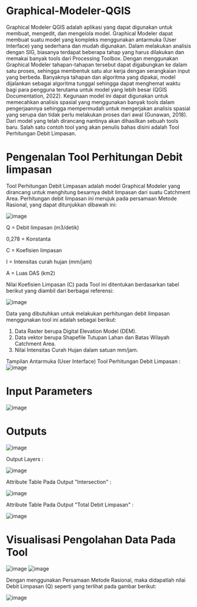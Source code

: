 # Graphical-Modeler-QGIS
Graphical Modeler QGIS
adalah aplikasi yang dapat digunakan untuk membuat, mengedit, dan mengelola model. Graphical Modeler dapat membuat suatu model yang kompleks menggunakan antarmuka (User Interface) yang sederhana dan mudah digunakan. Dalam melakukan analisis dengan SIG, biasanya terdapat beberapa tahap yang harus dilakukan dan memakai banyak tools dari Processing Toolbox. Dengan menggunakan Graphical Modeler tahapan-tahapan tersebut dapat digabungkan ke dalam satu proses, sehingga membentuk satu alur kerja dengan serangkaian input yang berbeda. Banyaknya tahapan dan algoritma yang dipakai, model dijalankan sebagai algoritma tunggal sehingga dapat menghemat waktu bagi para pengguna terutama untuk model yang lebih besar (QGIS Documentation, 2022). Kegunaan model ini dapat digunakan untuk memecahkan analisis spasial yang menggunakan banyak tools dalam pengerjaannya sehingga mempermudah untuk mengerjakan analisis spasial yang serupa dan tidak perlu melakukan proses dari awal (Gunawan, 2018). Dari model yang telah dirancang nantinya akan dihasilkan sebuah tools baru. Salah satu contoh tool yang akan penulis bahas disini adalah Tool Perhitungan Debit Limpasan.
# Pengenalan Tool Perhitungan Debit limpasan
Tool Perhitungan Debit Limpasan adalah model Graphical Modeler yang dirancang untuk menghitung besarnya debit limpasan dari suatu Catchment Area. Perhitungan debit limpasan ini merujuk pada persamaan Metode Rasional, yang dapat ditunjukkan dibawah ini:

![image](https://user-images.githubusercontent.com/124231433/217170643-0ff46dd5-bb4c-4e50-a0e2-fc95b7137019.png)

Q	=  Debit limpasan (m3/detik)

0,278	=  Konstanta

C	=  Koefisien limpasan

I	=  Intensitas curah hujan (mm/jam)

A	=  Luas DAS (km2)

Nilai Koefisien Limpasan (C) pada Tool ini ditentukan berdasarkan tabel berikut yang diambil dari berbagai referensi:

![image](https://user-images.githubusercontent.com/124231433/217183004-94e841d6-77e1-461e-913b-4705b0a29c95.png)

Data yang dibutuhkan untuk melakukan perhitungan debit limpasan menggunakan tool ini adalah sebagai berikut:
1) Data Raster berupa Digital Elevation Model (DEM).
2) Data vektor berupa Shapefile Tutupan Lahan dan Batas Wilayah Catchment Area.
3) Nilai Intensitas Curah Hujan dalam satuan mm/jam.

Tampilan Antarmuka (User Interface) Tool Perhitungan Debit Limpasan :
![image](https://user-images.githubusercontent.com/124231433/217182701-1ed660db-0708-42a8-9d21-e057efebd176.png)
# Input Parameters
![image](https://user-images.githubusercontent.com/124231433/217182318-6beff197-5b95-42ab-8f57-5ec550fc4301.png)
# Outputs
![image](https://user-images.githubusercontent.com/124231433/217182346-048f1ebe-c401-445c-9f4d-3576550a964c.png)

Output Layers :

![image](https://user-images.githubusercontent.com/124231433/217185901-801d8478-41fd-4d4c-96b8-6c1e35fe901c.png)

Attribute Table Pada Output "Intersection" :

![image](https://user-images.githubusercontent.com/124231433/217185224-68974bf9-66d2-45df-9cef-ffe5809a94a5.png)

Attribute Table Pada Output "Total Debit Limpasan" :

![image](https://user-images.githubusercontent.com/124231433/217184894-7c48ba08-566f-426a-9b21-4c1f1f14061e.png)

# Visualisasi Pengolahan Data Pada Tool
![image](https://user-images.githubusercontent.com/124231433/217182076-ae643d88-98ad-4a9e-bc30-398f90845385.png)
![image](https://user-images.githubusercontent.com/124231433/217188141-37a03290-6475-41a5-81a7-b66effc802a6.png)

Dengan menggunakan Persamaan Metode Rasional, maka didapatlah nilai Debit Limpasan (Q) seperti yang terlihat pada gambar berikut:

![image](https://user-images.githubusercontent.com/124231433/217188431-e204ff41-9ed4-42d8-9475-be1f96e3d0f4.png)

